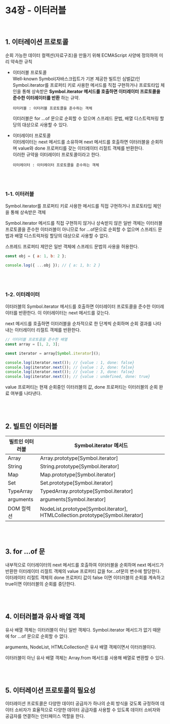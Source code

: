 # 34장 - 이터러블

</br>

## 1. 이터레이션 프로토콜

순회 가능한 데이터 컬렉션(자료구조)을 만들기 위해 ECMAScript 사양에 정의하여 미리 약속한 규칙

- 이터러블 프로토콜  
  Well-known Symbol(자바스크립트가 기본 제공한 빌트인 심벌값)인 Symbol.iterator를 프로퍼티 키로 사용한 메서드를 직접 구현하거나 프로토타입 체인을 통해 상속받은 **Symbol.iterator 메서드를 호출하면 이터레이터 프로토콜을 준수한 이터레이터를 반환** 하는 규약.

      이터러블 : 이터러블 프로토콜을 준수하는 객체

  이터러블은 for ...of 문으로 순회할 수 있으며 스프레드 문법, 배열 디스트럭처링 할당의 대상으로 사용할 수 있다.

- 이터레이터 프로토콜  
  이터레이터는 next 메서드를 소유하며 next 메서드를 호출하면 이터러블을 순회하며 value와 done 프로퍼티를 갖는 이터레이터 리절트 객체를 반환한다.  
  이러한 규약을 이터레이터 프로토콜이라고 한다.

      이터레이터 : 이터레이터 프로토콜을 준수하는 객체

</br>
</br>

### 1-1. 이터러블

Symbol.iterator를 프로퍼티 키로 사용한 메서드를 직접 구현하거나 프로토타입 체인을 통해 상속받은 객체

Symbol.iterator 메서드를 직접 구현하지 않거나 상속받지 않은 일반 객체는 이터러블 프로토콜을 준수한 이터러블이 아니므로 for ...of문으로 순회할 수 없으며 스프레드 문법과 배열 디스트럭처링 할당의 대상으로 사용할 수 없다.

스프레드 프로퍼티 제안은 일반 객체에 스프레드 문법의 사용을 허용한다.

```js
const obj = { a: 1, b: 2 };

console.log({ ...obj }); // { a: 1, b: 2 }
```

</br>
</br>

### 1-2. 이터레이터

이터러블의 Symbol.iterator 메서드를 호출하면 이터레이터 프로토콜을 준수한 이터레이터를 반환한다. 이 이터레이터는 next 메서드를 갖는다.

next 메서드를 호출하면 이터러블을 순차적으로 한 단계씩 순회하며 순회 결과를 나타내는 이터레이터 리절트 객체를 반환한다.

```js
// 이터러블 프로토콜을 준수한 배열
const array = [1, 2, 3];

const iterator = array[Symbol.iterator]();

console.log(iterator.next()); // {value : 1, done: false}
console.log(iterator.next()); // {value : 2, done: false}
console.log(iterator.next()); // {value : 3, done: false}
console.log(iterator.next()); // {value : undefined, done: true}
```

value 프로퍼티는 현재 순회중인 이터러블의 값, done 프로퍼티는 이터러블의 순회 완료 여부를 나타낸다.

</br>
</br>

## 2. 빌트인 이터러블

| 빌트인 이터러블 | Symbol.iterator 메서드                                                         |
| --------------- | ------------------------------------------------------------------------------ |
| Array           | Array.prototype[Symbol.iterator]                                               |
| String          | String.prototype[Symbol.iterator]                                              |
| Map             | Map.prototype[Symbol.iterator]                                                 |
| Set             | Set.prototype[Symbol.iterator]                                                 |
| TypeArray       | TypedArray.prototype[Symbol.iterator]                                          |
| arguments       | arguments[Symbol.iterator]                                                     |
| DOM 컬렉션      | NodeList.prototype[Symbol.iterator], HTMLCollection.prototype[Symbol.iterator] |

</br>
</br>

## 3. for ...of 문

내부적으로 이터레이터의 next 메서드를 호출하여 이터러블을 순회하며 next 메서드가 반환한 이터레이터 리절트 객체의 value 프로퍼티 값을 for...of문의 변수에 할당한다.  
이터레이터 리절트 객체의 done 프로퍼티 값이 false 이면 이터러블의 순회를 계속하고 true이면 이터러블의 순회를 중단한다.

</br>
</br>

## 4. 이터러블과 유사 배열 객체

유사 배열 객체는 이터러블이 아닌 일반 객체다. Symbol.iterator 메서드가 없기 때문에 for ...of 문으로 순회할 수 없다.

arguments, NodeList, HTMLCollection은 유사 배열 객체이면서 이터러블이다.

이터러블이 아닌 유사 배열 객체는 Array.from 메서드를 사용해 배열로 변환할 수 있다.

</br>
</br>

## 5. 이터레이션 프로토콜의 필요성

이터레이션 프로토콜은 다양한 데이터 공급자가 하나의 순회 방식을 갖도록 규정하여 데이터 소비자가 효율적으로 다양한 데이터 공급자를 사용할 수 있도록 데이터 소비자와 공급자를 연결하는 인터페이스 역할을 한다.

</br>
</br>
